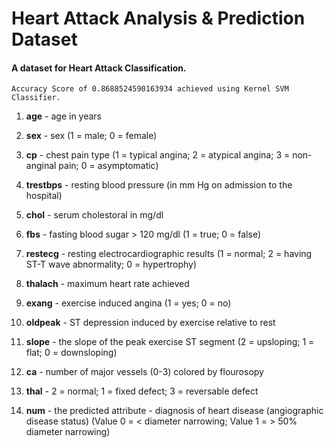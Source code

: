 # Heart Attack Analysis & Prediction Dataset

#### A dataset for Heart Attack Classification.

	Accuracy Score of 0.8688524590163934 achieved using Kernel SVM Classifier.

1. **age** - age in years

2. **sex** - sex (1 = male; 0 = female)

3. **cp** - chest pain type (1 = typical angina; 2 = atypical angina; 3 = non-anginal pain; 0 = asymptomatic)

4. **trestbps** - resting blood pressure (in mm Hg on admission to the hospital)

5. **chol** - serum cholestoral in mg/dl

6. **fbs** - fasting blood sugar > 120 mg/dl (1 = true; 0 = false)

7. **restecg** - resting electrocardiographic results (1 = normal; 2 = having ST-T wave abnormality; 0 = hypertrophy)

8. **thalach** - maximum heart rate achieved

9. **exang** - exercise induced angina (1 = yes; 0 = no)

10. **oldpeak** - ST depression induced by exercise relative to rest

11. **slope** - the slope of the peak exercise ST segment (2 = upsloping; 1 = flat; 0 = downsloping)

12. **ca** - number of major vessels (0-3) colored by flourosopy

13. **thal** - 2 = normal; 1 = fixed defect; 3 = reversable defect

14. **num** - the predicted attribute - diagnosis of heart disease (angiographic disease status) (Value 0 = < diameter narrowing; Value 1 = > 50% diameter narrowing)


